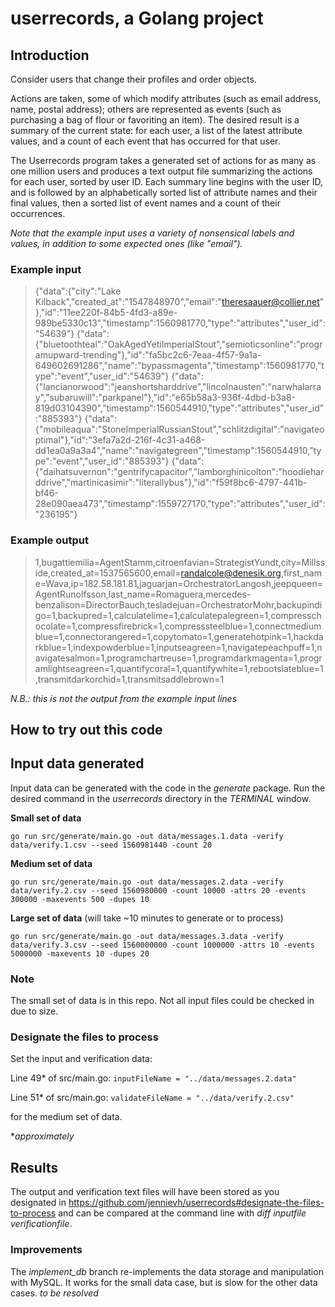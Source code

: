 # userrecords, a Golang project

## Introduction
Consider users that change their profiles and order objects. 

Actions are taken, some of which modify attributes (such as email address,
name, postal address); others are represented as events (such as purchasing a bag of flour
or favoriting an item). The desired result is a summary of the current state:
for each user, a list of the latest attribute values, and a count of each event 
that has occurred for that user.

The Userrecords program takes a generated set of actions for as many as one million users
and produces a text output file summarizing the actions for each user, sorted
by user ID. Each summary line begins with the user ID, and is followed by an alphabetically sorted list 
of attribute names and their final values, then a sorted list 
of event names and a count of their occurrences.

*Note that the example input uses a variety of nonsensical labels and values, in addition
to some expected ones (like "email").*

### Example input
> {"data":{"city":"Lake Kilback","created_at":"1547848970","email":"theresaauer@collier.net"},"id":"11ee220f-84b5-4fd3-a89e-989be5330c13","timestamp":1560981770,"type":"attributes","user_id":"54639"}
>{"data":{"bluetoothteal":"OakAgedYetiImperialStout","semioticsonline":"programupward-trending"},"id":"fa5bc2c6-7eaa-4f57-9a1a-649602691286","name":"bypassmagenta","timestamp":1560981770,"type":"event","user_id":"54639"}
>{"data":{"lancianorwood":"jeanshortsharddrive","lincolnausten":"narwhalarray","subaruwill":"parkpanel"},"id":"e65b58a3-936f-4dbd-b3a8-819d03104390","timestamp":1560544910,"type":"attributes","user_id":"885393"}
>{"data":{"mobileaqua":"StoneImperialRussianStout","schlitzdigital":"navigateoptimal"},"id":"3efa7a2d-216f-4c31-a468-dd1ea0a9a3a4","name":"navigategreen","timestamp":1560544910,"type":"event","user_id":"885393"}
>{"data":{"daihatsuvernon":"gentrifycapacitor","lamborghinicolton":"hoodieharddrive","martinicasimir":"literallybus"},"id":"f59f8bc6-4797-441b-bf46-28e090aea473","timestamp":1559727170,"type":"attributes","user_id":"236195"}

### Example output
>1,bugattiemilia=AgentStamm,citroenfavian=StrategistYundt,city=Millsside,created_at=1537565600,email=randalcole@denesik.org,first_name=Wava,ip=182.58.181.81,jaguarjan=OrchestratorLangosh,jeepqueen=AgentRunolfsson,last_name=Romaguera,mercedes-benzalison=DirectorBauch,tesladejuan=OrchestratorMohr,backupindigo=1,backupred=1,calculatelime=1,calculatepalegreen=1,compresschocolate=1,compressfirebrick=1,compresssteelblue=1,connectmediumblue=1,connectorangered=1,copytomato=1,generatehotpink=1,hackdarkblue=1,indexpowderblue=1,inputseagreen=1,navigatepeachpuff=1,navigatesalmon=1,programchartreuse=1,programdarkmagenta=1,programlightseagreen=1,quantifycoral=1,quantifywhite=1,rebootslateblue=1,transmitdarkorchid=1,transmitsaddlebrown=1

*N.B.: this is not the output from the example input lines*

## How to try out this code

## Input data generated
Input data can be generated with the code in the *generate* package. Run the desired command
in the *userrecords* directory in the *TERMINAL* window.

**Small set of data**

`go run src/generate/main.go -out data/messages.1.data -verify data/verify.1.csv --seed 1560981440 -count 20`

**Medium set of data**

`go run src/generate/main.go -out data/messages.2.data -verify data/verify.2.csv --seed 1560980000 -count 10000 -attrs 20 -events 300000 -maxevents 500 -dupes 10`

**Large set of data** (will take ~10 minutes to generate or to process)

`go run src/generate/main.go -out data/messages.3.data -verify data/verify.3.csv --seed 1560000000 -count 1000000 -attrs 10 -events 5000000 -maxevents 10 -dupes 20`

### Note
The small set of data is in this repo. Not all input files could be checked in due to size.

### Designate the files to process
Set the input and verification data:

Line 49\* of src/main.go: `inputFileName = "../data/messages.2.data"`

Line 51\* of src/main.go: `validateFileName = "../data/verify.2.csv"`

for the medium set of data.

\**approximately*

## Results
The output and verification text files will have been stored as you designated in https://github.com/jennievh/userrecords#designate-the-files-to-process and can be compared at the command line with *diff inputfile verificationfile*.

### Improvements
The *implement_db* branch re-implements the data storage and manipulation with MySQL. It works for the 
small data case, but is slow for the other data cases. *to be resolved*